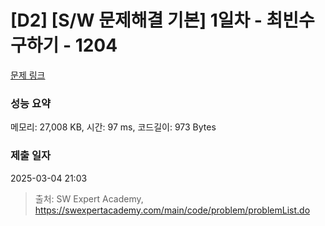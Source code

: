 # [D2] [S/W 문제해결 기본] 1일차 - 최빈수 구하기 - 1204 

[문제 링크](https://swexpertacademy.com/main/code/problem/problemDetail.do?contestProbId=AV13zo1KAAACFAYh) 

### 성능 요약

메모리: 27,008 KB, 시간: 97 ms, 코드길이: 973 Bytes

### 제출 일자

2025-03-04 21:03



> 출처: SW Expert Academy, https://swexpertacademy.com/main/code/problem/problemList.do